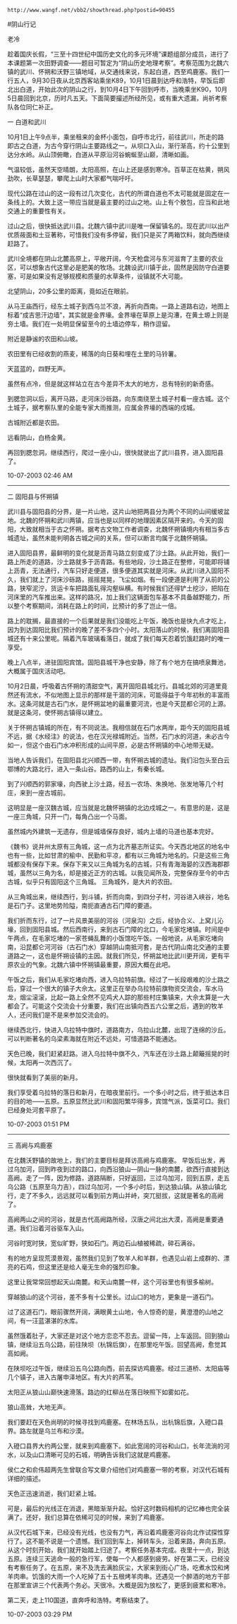 `http://www.wangf.net/vbb2/showthread.php?postid=90455`

#阴山行记

老冷

趁着国庆长假，“三至十四世纪中国历史文化的多元环境”课题组部分成员，进行了本课题第一次田野调查——题目可暂定为“阴山历史地理考察”。考察范围为北魏六镇的武川、怀朔和沃野三镇地域，从交通线来说，东起白道，西至鸡鹿塞。我们一行五人，9月30日夜从北京西客站乘坐K89，10月1日晨到达呼和浩特，早饭后即北出白道，开始此次的阴山之行，到10月4日下午回到呼市，当晚乘坐K90，10月5日晨回到北京，历时凡五天。下面简要撮述所经所见，或有重大遗漏，尚祈考察队各位同仁补正。

一 白道和武川

10月1日上午9点半，乘坐租来的金杯小面包，自呼市北行，前往武川，所走的路即古之白道，为古今穿行阴山主要路线之一。从坝口入山，渐行渐高，约十公里到达分水岭。从山顶俯瞰，白道从平原沿河谷蜿蜒至山巅，清晰如画。

气温较低，虽然天空晴朗，太阳高照，在山上还是感到寒冷。百草正在枯黄，朔风劲吹，长草瑟瑟，攀爬上山时大家都气喘吁吁。

现代公路在过山的这一段有过几次变化，古代的所谓白道也不太可能就是固定在一条线上的。大致上这一带应当就是最主要的过山之地。山上有个敖包，应当和此地交通上的重要性有关。

过山之后，很快抵达武川县。北魏六镇中武川是唯一保留镇名的。现在武川以出产优质莜面和土豆著称，可惜我们没有多停留，我们只是买了两箱饮料，就向西继续赶路了。

武川全境都在阴山北麓高原上，平敞开阔，今天枪盘河与东河滋育了主要的农业区，可以想象古代这里必是肥美的牧场。北魏设武川镇于此，固然是因防守白道要塞，可是如果没有足够规模和质量的水草条件，设镇就不大可能。

北望阴山，20多公里的距离，竟如近在眼前。

从马王庙西行，经东土城子到西乌兰不浪，再折向西南。一路上道路右边，地图上标着“成吉思汗边墙”，其实就是金界壕。金界壕在草原上是沟漕，在黄土塬上则是夯土墙。我们在一处明显保留至今的土墙边停车，稍作逗留。

附近是静谧的农田和山坡。

农田里有已经收割的燕麦，稀落的向日葵和埋在土里的马铃薯。

天蓝蓝的，四野无声。

虽然有点冷，但是就这样站立在古今差异不太大的地方，总有特别的新奇感。

到腮忽洞以后，离开马路，走河床沙砾路，向东南绕至土城子村看一座古城。这个土城子，据考察队里的全能专家大雨推测，应属金界壕的西端的戍城。

古城附近都是农田。

远看阴山，白杨金黄。

再回到腮忽洞，继续西行，爬过一座小山，很快就驶出了武川县界，进入固阳县了。

10-07-2003 02:46 AM

---
二 固阳县与怀朔镇

武川县与固阳县的分界，是一片山地，这片山地把两县分为两个不同的山间缓坡盆地。北魏的怀朔和武川两镇，应当也是以同样的地理因素区隔开来的。今天的固阳，大致就相当于古之怀朔。据考古文物工作者调查，北魏怀朔镇境内有相当多古城遗址，虽然未能判明各古城之间的关系，但可以断言均属于北魏怀朔镇。

进入固阳县界，最鲜明的变化就是沥青马路立刻变成了沙土路。从此开始，我们一路上所走的道路，沙土路就多于沥青路。有些地段，沙土路正在整修，可能即将铺上沥青，无法通行，汽车只好走便道，很多便道其实就是河床。从武川进入固阳不久，我们就上了河床沙砾路，摇摇晃晃，飞尘如烟。有一段便道是利用了从前的公路，狭窄泥泞，货运卡车把路面轧得沟壑纵横。有时候我们还得铲土挖沙，把陷在河床里的汽车推出来。这样的路况，加上我们这辆面包车基本不具备越野能力，所以整个考察期间，消耗在路上的时间，比预计的多了岂止一倍。

路上的耽搁，最直接的一个后果就是我们没能吃上午饭，晚饭也是快九点才吃上，因为到达固阳比我们预计的晚了差不多四个小时。太阳落山的时候，我们离固阳县城还有十来公里呢。隔着汽车玻璃看落日，就成了我们每天忍着饥饿赶路时的唯一享受。

晚上八点半，进驻固阳宾馆。固阳县城干净也安静，除了有个地方在搞喷泉舞池，大概属于国庆活动吧。

10月2日晨，呼吸着古怀朔的清甜空气，离开固阳县城北行。县城北郊的河道里竟然还有流水，不似地图上显示的那样是干涸的河床，可能得益于今年初秋的丰富雨水。这条河就是古石门水，是怀朔盆地的最重要河流，也是今天昆都仑河的上源。就是这条河，使怀朔古镇得以建立。

关于怀朔古镇城的所在，有不同说法。我相信就在石门水两岸，距今天的固阳县城不远，据《水经注》的说法，也在汉光禄城附近。当然，石门水的河道，未必古今如一，但这个由石门水冲积形成的山间平原，必是古怀朔镇的中心地带无疑。

当地人告诉我们，在固阳县北兴顺西一带，有怀朔古城的遗址。我们沿包头至白云鄂博的大路北行，进入一条山谷。路西的山上，有秦长城。

到了兴顺西的郭家壕，向西驶上沙土路，经五一农场、朱换地、张发地等几个村庄，来到一座古城前。

这明显是一座汉魏古城，应当就是北魏怀朔镇的北边戍城之一。有意思的是，这是一座三角城，只开一门，每角凸出一个马面。

虽然城内外建筑一无遗存，但是城墙保存良好，城内上墙的马道也基本完好。

《魏书》说并州太原有三角城，这一点为北齐墓志所证实。今天西北地区的地名中也有一些，比如甘肃的榆中、民勤和平凉，都有以三角城为地名的。只是这些三角城都没有保存下来。保存下来又以三角城为名的古城，只有青海海晏的汉西海郡郡城，虽然以三角为名，却是接近正方的古城。以我见闻所及，完整保存至今的中古古城，似乎只有固阳这个三角城。
三角城外，是大片的农田。

从三角城出来，继续西行，到斗铺，折而向南，到四分子村，河谷进入峡谷，地名是石门子。这里地势险隘，南扼直通古石门障的要道。

我们折而东行，过了一片风景美丽的河谷（河泉沟）之后，经协合义、上窝儿沁壕，回到固阳县城。然后西南行，来到古石门障的北口，今毛家圪堵镇。时间是中午两点，在毛家圪堵的一家苍蝇乱舞的小饭馆吃午饭。一般地说，从毛家圪堵向南，沿昆都仑河河谷（古石门水）穿越阴山南抵河套，是古代阴山南北交通的主要道路之一，这也是怀朔设镇的主因。就我们所见，怀朔盆地比武川更开阔，更有平原农业的气象。北魏六镇中怀朔镇最重要，原因大概在此吧。

午饭之后，我们从毛家圪堵向西，进入乌拉特前旗。经过了一长段艰难的沙土路之后，穿过一个很大的镇子大佘太。这里正在举办乌拉特前旗物资交流会，车水马龙，烟尘滚滚，比起一路上全然不见鸡犬人踪的那些村庄集镇来，大佘太算是一大都会了。可能这个交流会十分重要，我们在出镇向西五六公里之后，遇到的牧羊人，还问我们是不是来参加交流会的。

继续西北行，快进入乌拉特中旗时，道路南方，乌拉山北麓，出现了连绵的沙丘。可以判断著名的乌梁素海就在附近不远处，可惜道路不能通达。

天色已晚，我们赶紧赶路。进入乌拉特中旗不久，汽车还在沙土路上颠簸摇晃的时候，太阳再一次西沉了。

很快就看到了美丽的新月。

我们享受着乌拉特的落日和新月，在暗夜里前行。一个多小时之后，终于抵达本日的目的地——五原。五原显然比武川和固阳繁华得多，宾馆气派，饭菜可口。我们已经身处河套平原了。

10-07-2003 01:51 PM

---

三 高阙与鸡鹿塞

在北魏沃野镇的故地上，我们的主要目标是拜访高阙与鸡鹿塞。
早饭后出发，再过乌加河，回到昨夜到过的路口，向西沿狼山—阴山一脉的南麓，欲西行直接到达高阙。走了一阵，因为修路，道路隔断，只好返回，三过乌加河，回到五原，走五乌公路（五原至乌力吉），四过乌加河，一个多小时后，到达狼山镇。从狼山镇北行，走了不多久，远远就可以看到前方两山并峙，突兀挺拔，这就是著名的高阙了。

高阙两山之间的河谷，就是古代高阙路所经，汉唐之间北出大漠，高阙是重要通道。我们沿着河谷驱车入山。

河谷时宽时狭，宽似旷野，狭如石门。两边石山植被稀疏，碎石满谷。

有的地方呈现荒漠景观，虽然我们见到了牧羊人和羊群，也遇见山岩上成群的、漂亮的石鸡，但这里还是给人毫无生命的强烈印象。

这里让我常常回想起天山南麓。和天山南麓一样，这个河谷里也有很多榆树。

穿越狼山的这个河谷，差不多有十公里长。过山口的地方，更象是一道石门。

过了这道石门，眼前骤然开阔，满眼黄土山地，令人惊奇的是，黄澄澄的山地之间，有一汪蓝湛湛的水库。

虽然饿着肚子，大家还是对这个地方恋恋不忍去。逗留一阵，上车返回。回到狼山镇，继续沿五乌公路，前往陕坝（杭锦后旗），在那里吃午饭。回望高阙，愈觉其高如阙。

在陕坝吃过午饭，继续沿五乌公路向西，前去探访鸡鹿塞。经过三道桥、太阳庙等几个镇子，进入古屠申泽地区。有大片的芦苇。

太阳正从狼山山巅快速滑落。路边的红柳丛在落日映照下如雾如花。

狼山高耸，大地无声。

我们要赶在天色尚明的时候寻找到鸡鹿塞。在林场五队，出杭锦后旗，入磴口县界。路左就是乌兰布和沙漠。

入磴口县界大约两公里，就来到鸡鹿塞下。如此宽阔的河谷和山口，长年流淌的河水，以及山口清晰可见的石城，明确告诉我们这就是鸡鹿塞。

侯仁之和俞伟超两先生曾联合写文章介绍他们对鸡鹿塞一带的考察，对汉代石城有详细的描述。

天色正迅速消逝，我们赶紧上城。

可是，最后的光线正在消退，黑暗渐渐升起。恰好这时数码相机的记忆棒也完全装满了。还好，我们总算在依稀可见的时候，来到了鸡鹿塞。

从汉代石城下来，已经没有光线，也没有力气，再沿着鸡鹿塞河谷向北作试探性穿行了。这不能不说是一个遗憾。我们回到车上，掉转车头，沿着来路，奔向五原。从这个时刻开始，我们就开始踏上归途了。考察任务基本完成。夜里十一点，到达五原。连续三天逃命一般的急行军，使每一个人都感到疲劳。好在第二天，已经没有考察任务了。在五原，来不及洗去满脸灰尘，大家来到街心广场，吃煮水饺和烤羊肉串。饥饿的大雨一个人吃掉了五十五根烤羊肉串。还遇见一个醉酒的地方干部在那里宣讲三个代表两个务必。天很冷。大概是因为放松了，更感到疲累和寒冷。

第二天，走上110国道，直奔呼和浩特。考察结束了。

10-07-2003 03:29 PM